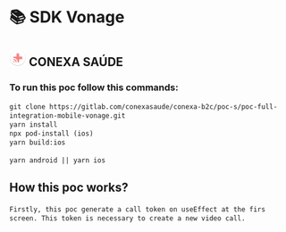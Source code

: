 # 📚 SDK Vonage

## <img src="icons/iconset-conexa-prod/mipmap-hdpi/ic_launcher_round.png" width="30"> CONEXA SAÚDE

### To run this poc follow this commands:

    git clone https://gitlab.com/conexasaude/conexa-b2c/poc-s/poc-full-integration-mobile-vonage.git
    yarn install
    npx pod-install (ios)
    yarn build:ios

    yarn android || yarn ios

## How this poc works?


    Firstly, this poc generate a call token on useEffect at the firs screen. This token is necessary to create a new video call.
